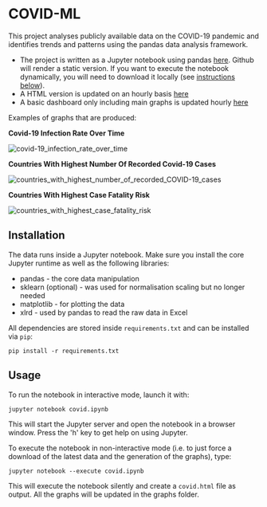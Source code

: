 # COVID-ML

This project analyses publicly available data on the COVID-19 pandemic and identifies trends and patterns using the pandas data analysis framework.

* The project is written as a Jupyter notebook using pandas [here](covid.ipynb). Github will render a static version. If you want to execute the notebook dynamically, you will need to download it locally (see [instructions below](#installation)).
* A HTML version is updated on an hourly basis [here](https://paulknewton.github.io/covid-ml/covid.html)
* A basic dashboard only including main graphs is updated hourly [here](https://paulknewton.github.io/covid-ml/)

Examples of graphs that are produced:

**Covid-19 Infection Rate Over Time**

![covid-19_infection_rate_over_time](https://paulknewton.github.io/covid-ml/graphs/rates/covid-19_infection_rate_over_time.png)

**Countries With Highest Number Of Recorded Covid-19 Cases**

![countries_with_highest_number_of_recorded_COVID-19_cases](https://paulknewton.github.io/covid-ml/graphs/totals/countries_with_highest_number_of_recorded_COVID-19_cases.png)

**Countries With Highest Case Fatality Risk**

![countries_with_highest_case_fatality_risk](https://paulknewton.github.io/covid-ml/graphs/totals/countries_with_highest_case_fatality_risk.png)

## Installation
The data runs inside a Jupyter notebook.
Make sure you install the core Jupyter runtime as well as the following libraries:
* pandas - the core data manipulation
* sklearn (optional) - was used for normalisation scaling but no longer needed
* matplotlib - for plotting the data
* xlrd - used by pandas to read the raw data in Excel

All dependencies are stored inside ```requirements.txt``` and can be installed via ```pip```:

```
pip install -r requirements.txt
```

## Usage
To run the notebook in interactive mode, launch it with:

```
jupyter notebook covid.ipynb
```

This will start the Jupyter server and open the notebook in a browser window.
Press the 'h' key to get help on using Jupyter.

To execute the notebook in non-interactive mode (i.e. to just force a download of the latest data and the generation of the graphs), type:

```
jupyter notebook --execute covid.ipynb
```

This will execute the notebook silently and create a ```covid.html``` file as output.
All the graphs will be updated in the graphs folder.
